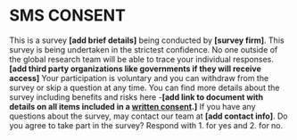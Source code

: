 # SMS CONSENT

This is a survey **[add brief details]** being conducted by
**[survey firm]**.
This survey is being undertaken in the strictest confidence.
No one outside of the global research team will be able to
trace your individual responses.
 **[add third party organizations like governments if they will
 receive access]**
Your participation is voluntary and
you can withdraw from the survey or skip a question at any time.
You can find more details about the survey including benefits
and risks here -**[add link to document with
details on all items included in a [written consent](https://github.com/worldbank/dime-standards/blob/master/dime-research-standards/pillar-1-research-ethics/research-ethics-resources/informed-consent-templates/informed-consent-template-written.md).]**
If you have any questions about the survey,
 may contact our team at **[add contact info]**.
Do you agree to take part in the survey?
Respond with 1. for yes and 2. for no.

